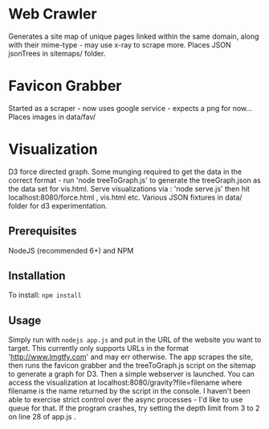 

# Web Crawler
Generates a site map of unique pages linked within the same domain, along with their mime-type - may use x-ray to scrape more. Places JSON jsonTrees in sitemaps/ folder.

# Favicon Grabber
Started as a scraper - now uses google service - expects a png for now... Places images in data/fav/

# Visualization
D3 force directed graph. Some munging required to get the data in the correct format - run 'node treeToGraph.js' to generate the treeGraph.json as the data set for vis.html. Serve visualizations via : 'node serve.js' then hit localhost:8080/force.html , vis.html etc. Various JSON fixtures in data/ folder for d3 experimentation.

## Prerequisites
NodeJS (recommended 6+) and NPM
## Installation
To install:
`npm install`

## Usage
Simply run with `nodejs app.js` and put in the URL of the website you want to target. This currently only
supports URLs in the format 'http://www.lmgtfy.com' and may err otherwise. The app scrapes the site, then runs the favicon grabber and the treeToGraph.js script on the sitemap to generate a graph for D3. Then a simple webserver is launched. You can access the visualization at
localhost:8080/gravity?file=filename where filename is the name returned by the script in the console. I haven't been able to exercise strict control over the async processes - I'd like to use queue for that. If the program crashes, try setting the depth limit from 3 to 2 on line 28 of app.js .




